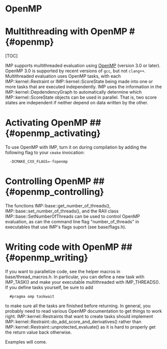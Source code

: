 # OpenMP

# Multithreading with OpenMP # {#openmp}
[TOC]

IMP supports multithreaded evaluation using [OpenMP](http://openmp.org/wp/) (version 3.0 or later). OpenMP 3.0 is supported by recent versions of `gcc`, but not `clang++`. Multithreaded evaluation uses OpenMP tasks, with each IMP::kernel::Restraint or IMP::kernel::ScoreState being made into one or more tasks that are executed independently. IMP uses the information in the IMP::kernel::DepdendencyGraph to automatically determine which IMP::kernel::ScoreState objects can be used in parallel. That is, two score states are independent if neither depend on data written by the other.

# Activating OpenMP ## {#openmp_activating}

To use OpenMP with IMP, turn it on during compilation by adding the following
flag to your `cmake` invocation:

      -DCMAKE_CXX_FLAGS=-fopenmp

# Controlling OpenMP ## {#openmp_controlling}

The functions IMP::base::get_number_of_threads(), IMP::base::set_number_of_threads(), and the RAII class IMP::base::SetNumberOfThreads can be used to control OpenMP evaluation, as can the command line flag "number_of_threads" in executables that use IMP's flags suport (see base/flags.h).

# Writing code with OpenMP ## {#openmp_writing}

If you want to parallelize code, see the helper macros in base/thread_macros.h. In particular, you can define a new task with IMP_TASK() and make your executable multithreaded with IMP_THREADS(). If you define tasks yourself, be sure to add

      #pragma omp taskwait

to make sure all the tasks are finished before returning. In general, you probably need to read various OpenMP documentation to get things to work right. IMP::kernel::Restraints that want to create tasks should implement IMP::kernel::Restraint::do_add_score_and_derivatives() rather than IMP::kernel::Restraint::unprotected_evaluate() as it is hard to properly get the return value back otherwise.

Examples will come.
